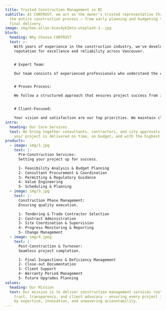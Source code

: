 ```yaml
---
title: Trusted Construction Management in BC
subtitle: At CONTRUST, we act as the owner's trusted representative throughout
  the entire construction process — from early planning and budgeting through to
  final delivery.
image: img/ben-allan-biec4yk2mta-unsplash-1-.jpg
blurb:
  heading: Why Choose CONTRUST
  text: >-
    With years of experience in the construction industry, we've developed a
    reputation for excellence and reliability across Vancouver. 


    # Expert Team:

    Our team consists of experienced professionals who understand the complexities of construction management.


    # Proven Process:

    We follow a structured approach that ensures project success from inception to completion.


    # Client-Focused:

    Your vision and satisfaction are our top priorities. We maintain clear communication throughout the project.
intro:
  heading: Our Core Services
  text: We bring together consultants, contractors, and city approvals to ensure
    your project is delivered on time, on budget, and with the highest quality.
products:
  - image: img/1.jpg
    text: |-
      Pre-Construction Services:
      Setting your project up for success.

      1- Feasibility Analysis & Budget Planning
      2- Consultant Procurement & Coordination
      3- Permitting & Regulatory Guidance
      4- Value Engineering
      5- Scheduling & Planning
  - image: img/3.jpg
    text: |-
      Construction Phase Management:
      Ensuring quality execution. 

      1- Tendering & Trade Contractor Selection
      2- Contract Administration
      3- Site Coordination & Supervision
      4- Progress Monitoring & Reporting
      5- Change Management
  - image: img/4.jpeg
    text: |-
      Post-Construction & Turnover: 
      Seamless project completion.

      1- Final Inspections & Deficiency Management
      2- Close-out Documentation
      3- Client Support
      4- Warranty Period Management
      5- Future Upgrades Planning
values:
  heading: Our Mission
  text: Our mission is to deliver construction management services rooted in
    trust, transparency, and client advocacy — ensuring every project is guided
    by expertise, innovation, and unwavering accountability.
---
```

